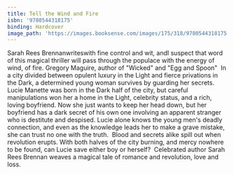 ```yaml
---
title: Tell the Wind and Fire
isbn: '9780544318175'
binding: Hardcover
image_path: 'https://images.booksense.com/images/175/318/9780544318175.jpg'
---
```



Sarah Rees Brennanwriteswith fine control and wit, andI suspect that word of this magical thriller will pass through the populace with the energy of wind, of fire. Gregory Maguire, author of "Wicked" and "Egg and Spoon"&nbsp;
In a city divided between opulent luxury in the Light and fierce privations in the Dark, a determined young woman survives by guarding her secrets.&nbsp;
Lucie Manette was born in the Dark half of the city, but careful manipulations won her a home in the Light, celebrity status, and a rich, loving boyfriend. Now she just wants to keep her head down, but her boyfriend has a dark secret of his own one involving an apparent stranger who is destitute and despised. Lucie alone knows the young men's deadly connection, and even as the knowledge leads her to make a grave mistake, she can trust no one with the truth.&nbsp;
Blood and secrets alike spill out when revolution erupts. With both halves of the city burning, and mercy nowhere to be found, can Lucie save either boy or herself?&nbsp;
Celebrated author Sarah Rees Brennan weaves a magical tale of romance and revolution, love and loss.